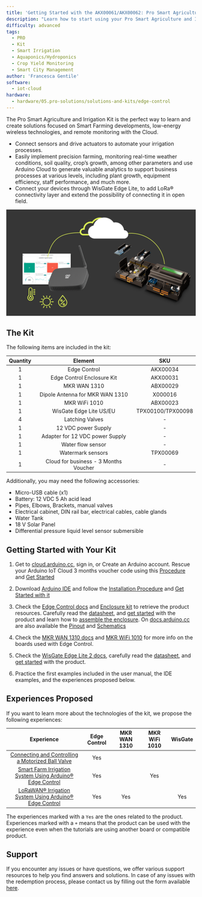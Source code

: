 ```yaml
---
title: 'Getting Started with the AKX00061/AKX00062: Pro Smart Agriculture and Irrigation Kit'
description: "Learn how to start using your Pro Smart Agriculture and Irrigation Kit"
difficulty: advanced
tags:
  - PRO
  - Kit
  - Smart Irrigation
  - Aquaponics/Hydroponics
  - Crop Yield Monitoring
  - Smart City Management
author: 'Francesca Gentile'
software:
  - iot-cloud
hardware:
  - hardware/05.pro-solutions/solutions-and-kits/edge-control
---
```


The Pro Smart Agriculture and Irrigation Kit is the perfect way to learn and create solutions focused on Smart Farming developments, low-energy wireless technologies, and remote monitoring with the Cloud.

- Connect sensors and drive actuators to automate your irrigation processes.
- Easily implement precision farming, monitoring real-time weather conditions, soil quality, crop’s growth, among other parameters and use Arduino Cloud to generate valuable analytics to support business processes at various levels, including plant growth, equipment efficiency, staff performance, and much more.
- Connect your devices through WisGate Edge Lite, to add LoRa® connectivity layer and extend the possibility of connecting it in open field. 

![Pro Smart Agriculture and Irrigation Kit Main Features](assets/agri-thumb.png)

## The Kit

The following items are included in the kit:

| Quantity |                Element                |        SKU        |
|:--------:|:-------------------------------------:|:-----------------:|
|    1     |             Edge Control              |     AKX00034      |
|    1     |      Edge Control Enclosure Kit       |     AKX00031      |
|    1     |             MKR WAN 1310              |     ABX00029      |
|    1     |    Dipole Antenna for MKR WAN 1310    |      X000016      |
|    1     |             MKR WiFi 1010             |     ABX00023      |
|    1     |        WisGate Edge Lite US/EU        | TPX00100/TPX00098 |
|    4     |            Latching Valves            |         -         |
|    1     |          12 VDC power Supply          |         -         |
|    1     |    Adapter for 12 VDC power Supply    |         -         |
|    1     |           Water flow sensor           |         -         |
|    1     |           Watermark sensors           |     TPX00069      |
|    1     | Cloud for business - 3 Months Voucher |         -         |


Additionally, you may need the following accessories:

* Micro-USB cable (x1)
* Battery: 12 VDC 5 Ah acid lead
* Pipes, Elbows, Brackets, manual valves
* Electrical cabinet, DIN rail bar, electrical cables, cable glands
* Water Tank
* 18 V Solar Panel
* Differential pressure liquid level sensor submersible

## Getting Started with Your Kit

1. Get to [cloud.arduino.cc](https://cloud.arduino.cc/), sign in, or Create an Arduino account. Rescue your Arduino IoT Cloud 3 months voucher code using this [Procedure](https://docs.arduino.cc/tutorials/generic/cloud-business-voucher-redeem) and [Get Started](https://docs.arduino.cc/arduino-cloud/getting-started/arduino-cloud-for-business!)

2. Download [Arduino IDE](https://www.arduino.cc/en/software#future-version-of-the-arduino-ide) and follow the [Installation Procedure](https://docs.arduino.cc/software/ide-v2/tutorials/getting-started/ide-v2-downloading-and-installing) and [Get Started with it](https://docs.arduino.cc/software/ide-v2/tutorials/getting-started-ide-v2)

3. Check the [Edge Control docs](https://docs.arduino.cc/hardware/edge-control) and [Enclosure kit](https://docs.arduino.cc/hardware/enclosure-kit) to retrieve the product resources. Carefully read the [datasheet](https://docs.arduino.cc/resources/datasheets/AKX00034-rev-1-datasheet.pdf), and [get started](https://docs.arduino.cc/tutorials/edge-control/getting-started-edge-control) with the product and learn how to [assemble the enclosure](https://docs.arduino.cc/tutorials/enclosure-kit/assembly-instructions). On [docs.arduino.cc](http://docs.arduino.cc) are also available the [Pinout](https://docs.arduino.cc/resources/pinouts/AKX00034-full-pinout.pdf) and [Schematics](https://docs.arduino.cc/resources/schematics/AKX00044-schematics.pdf)

4. Check the [MKR WAN 1310 docs](https://docs.arduino.cc/hardware/mkr-wan-1310) and [MKR WiFi 1010](https://docs.arduino.cc/hardware/mkr-wifi-1010) for more info on the boards used with Edge Control.

5. Check the [WisGate Edge Lite 2 docs](https://docs.arduino.cc/hardware/wisgate-edge-lite-2), carefully read the [datasheet](https://docs.rakwireless.com/Product-Categories/WisGate/RAK7268/Datasheet/), and [get started](https://docs.arduino.cc/tutorials/wisgate-edge-lite-2/getting-started) with the product.

6. Practice the first examples included in the user manual, the IDE examples, and the experiences proposed below.


## Experiences Proposed

If you want to learn more about the technologies of the kit, we propose the following experiences:

|                                                             Experience                                                              | Edge Control | MKR WAN 1310 | MKR WiFi 1010 | WisGate |
|:-----------------------------------------------------------------------------------------------------------------------------------:|:------------:|:------------:|:-------------:|:-------:|
|      [Connecting and Controlling a Motorized Ball Valve](https://docs.arduino.cc/tutorials/edge-control/motorized-ball-valve)       |     Yes      |              |               |         |
| [Smart Farm Irrigation System Using Arduino® Edge Control](https://docs.arduino.cc/tutorials/edge-control/smart-irrigation-system)  |     Yes      |              |      Yes      |         |
| [LoRaWAN® Irrigation System Using Arduino® Edge Control](https://docs.arduino.cc/tutorials/edge-control/smart-irrigation-system-v2) |     Yes      |     Yes      |               |   Yes   |


The experiences marked with a `Yes` are the ones related to the product. Experiences marked with a `+` means that the product can be used with the experience even when the tutorials are using another board or compatible product.


## Support

If you encounter any issues or have questions, we offer various support resources to help you find answers and solutions. In case of any issues with the redemption process, please contact us by filling out the form available [here](arduino.cc/en/contact-us/).